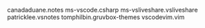 canadaduane.notes
ms-vscode.csharp
ms-vsliveshare.vsliveshare
patricklee.vsnotes
tomphilbin.gruvbox-themes
vscodevim.vim
